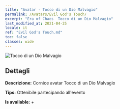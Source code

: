 ```yaml
---
title: "Avatar - Tocco di un Dio Malvagio"
permalink: /Avatars/Evil God's Touch/
excerpt: "Era of Chaos  Tocco di un Dio Malvagio"
last_modified_at: 2021-04-25
locale: it
ref: "Evil God's Touch.md"
toc: false
classes: wide
---
```

 ![Tocco di un Dio Malvagio](/images/a/avatarFrame_88.png)

## Dettagli

 **Descrizione:** Cornice avatar Tocco di un Dio Malvagio 

 **Tips:** Ottenibile partecipando all'evento 

 **Is available:**  + 


